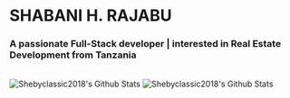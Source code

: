 # SHABANI H. RAJABU

<h3>A passionate Full-Stack developer | interested in Real Estate Development  from Tanzania</h3>


<br>
<img align="" alt="Shebyclassic2018's Github Stats" src="https://github-readme-stats.vercel.app/api/top-langs?username=shebyclassic2018&hide=html,scss,stylus,jupyter%20notebook,css,shell,hack,less,batchfile,dockerfile,coffeeScript,typescript&theme=algolia&show_icons=true" />

<img align="" alt="Shebyclassic2018's Github Stats" src="https://github-readme-stats.vercel.app/api?username=shebyclassic2018&show_icons=true&hide_border=true&count_private=true" />

<br>

